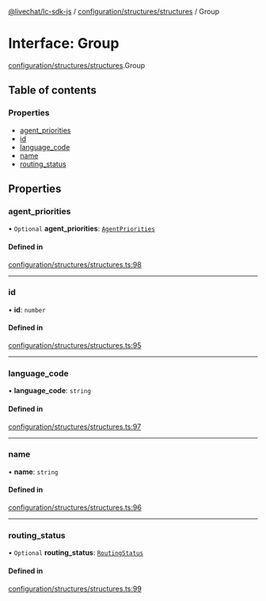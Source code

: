 [@livechat/lc-sdk-js](../README.md) / [configuration/structures/structures](../modules/configuration_structures_structures.md) / Group

# Interface: Group

[configuration/structures/structures](../modules/configuration_structures_structures.md).Group

## Table of contents

### Properties

- [agent\_priorities](configuration_structures_structures.Group.md#agent_priorities)
- [id](configuration_structures_structures.Group.md#id)
- [language\_code](configuration_structures_structures.Group.md#language_code)
- [name](configuration_structures_structures.Group.md#name)
- [routing\_status](configuration_structures_structures.Group.md#routing_status)

## Properties

### agent\_priorities

• `Optional` **agent\_priorities**: [`AgentPriorities`](configuration_structures_structures.AgentPriorities.md)

#### Defined in

[configuration/structures/structures.ts:98](https://github.com/livechat/lc-sdk-js/blob/25e113d/src/configuration/structures/structures.ts#L98)

___

### id

• **id**: `number`

#### Defined in

[configuration/structures/structures.ts:95](https://github.com/livechat/lc-sdk-js/blob/25e113d/src/configuration/structures/structures.ts#L95)

___

### language\_code

• **language\_code**: `string`

#### Defined in

[configuration/structures/structures.ts:97](https://github.com/livechat/lc-sdk-js/blob/25e113d/src/configuration/structures/structures.ts#L97)

___

### name

• **name**: `string`

#### Defined in

[configuration/structures/structures.ts:96](https://github.com/livechat/lc-sdk-js/blob/25e113d/src/configuration/structures/structures.ts#L96)

___

### routing\_status

• `Optional` **routing\_status**: [`RoutingStatus`](../enums/configuration_structures_structures.RoutingStatus.md)

#### Defined in

[configuration/structures/structures.ts:99](https://github.com/livechat/lc-sdk-js/blob/25e113d/src/configuration/structures/structures.ts#L99)
